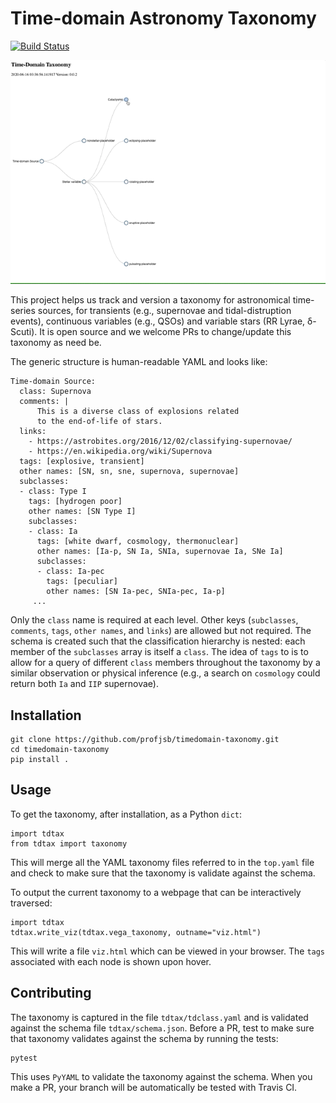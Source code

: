# Time-domain Astronomy Taxonomy

[![Build Status](https://travis-ci.org/profjsb/timedomain-taxonomy.svg?branch=master)](https://travis-ci.org/profjsb/timedomain-taxonomy)

<img src="taxonomy-viz.gif">

This project helps us track and version a taxonomy for astronomical time-series sources, for transients (e.g., supernovae and tidal-distruption events), continuous variables (e.g., QSOs) and variable stars (RR Lyrae, &delta;-Scuti). It is open source and we welcome PRs to change/update this taxonomy as need be.

The generic structure is human-readable YAML and looks like:

```
Time-domain Source:
  class: Supernova
  comments: |
      This is a diverse class of explosions related
      to the end-of-life of stars.
  links:
    - https://astrobites.org/2016/12/02/classifying-supernovae/
    - https://en.wikipedia.org/wiki/Supernova
  tags: [explosive, transient]
  other names: [SN, sn, sne, supernova, supernovae]
  subclasses:
  - class: Type I
    tags: [hydrogen poor]
    other names: [SN Type I]
    subclasses:
    - class: Ia
      tags: [white dwarf, cosmology, thermonuclear]
      other names: [Ia-p, SN Ia, SNIa, supernovae Ia, SNe Ia]
      subclasses:
      - class: Ia-pec
        tags: [peculiar]
        other names: [SN Ia-pec, SNIa-pec, Ia-p]
     ...
```
Only the `class` name is required at each level. Other keys (`subclasses`, `comments`, `tags`, `other names`, and `links`) are allowed but not required. The schema is created such that the classification hierarchy is nested: each member of the `subclasses` array is itself a `class`. The idea of `tags` to is to allow for a query of different `class` members throughout the taxonomy by a similar observation or physical inference (e.g., a search on `cosmology` could return both `Ia` and `IIP` supernovae).
 
## Installation

```
git clone https://github.com/profjsb/timedomain-taxonomy.git
cd timedomain-taxonomy
pip install .
```

## Usage

To get the taxonomy, after installation, as a Python `dict`:

```
import tdtax
from tdtax import taxonomy
```
This will merge all the YAML taxonomy files referred to in the `top.yaml` file and check to make sure that the taxonomy is validate against the schema.

To output the current taxonomy to a webpage that can be interactively traversed:

```
import tdtax
tdtax.write_viz(tdtax.vega_taxonomy, outname="viz.html")
```
This will write a file `viz.html` which can be viewed in your browser. The `tags` associated with each node is shown upon hover.

## Contributing

The taxonomy is captured in the file `tdtax/tdclass.yaml`
and is validated against the schema file `tdtax/schema.json`. Before a PR, test to make sure that  taxonomy validates against the schema by running the tests:

```
pytest
```

This uses `PyYAML` to validate the taxonomy against the schema. When you make a PR, your branch will be automatically be tested with Travis CI.